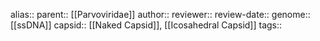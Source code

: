 alias:: 
parent:: [[Parvoviridae]]
author::
reviewer::
review-date::
genome:: [[ssDNA]] 
capsid:: [[Naked Capsid]], [[Icosahedral Capsid]] 
tags::
